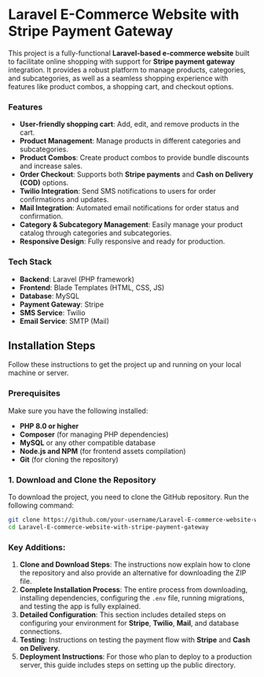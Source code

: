 # Laravel E-Commerce Website with Stripe Payment Gateway

This project is a fully-functional **Laravel-based e-commerce website** built to facilitate online shopping with support for **Stripe payment gateway** integration. It provides a robust platform to manage products, categories, and subcategories, as well as a seamless shopping experience with features like product combos, a shopping cart, and checkout options.

### Features
- **User-friendly shopping cart**: Add, edit, and remove products in the cart.
- **Product Management**: Manage products in different categories and subcategories.
- **Product Combos**: Create product combos to provide bundle discounts and increase sales.
- **Order Checkout**: Supports both **Stripe payments** and **Cash on Delivery (COD)** options.
- **Twilio Integration**: Send SMS notifications to users for order confirmations and updates.
- **Mail Integration**: Automated email notifications for order status and confirmation.
- **Category & Subcategory Management**: Easily manage your product catalog through categories and subcategories.
- **Responsive Design**: Fully responsive and ready for production.

### Tech Stack
- **Backend**: Laravel (PHP framework)
- **Frontend**: Blade Templates (HTML, CSS, JS)
- **Database**: MySQL
- **Payment Gateway**: Stripe
- **SMS Service**: Twilio
- **Email Service**: SMTP (Mail)

## Installation Steps

Follow these instructions to get the project up and running on your local machine or server.

### Prerequisites
Make sure you have the following installed:

- **PHP 8.0 or higher**
- **Composer** (for managing PHP dependencies)
- **MySQL** or any other compatible database
- **Node.js and NPM** (for frontend assets compilation)
- **Git** (for cloning the repository)

### 1. Download and Clone the Repository

To download the project, you need to clone the GitHub repository. Run the following command:

```bash
git clone https://github.com/your-username/Laravel-E-commerce-website-with-stripe-payment-gateway.git
cd Laravel-E-commerce-website-with-stripe-payment-gateway
```

### Key Additions:
1. **Clone and Download Steps**: The instructions now explain how to clone the repository and also provide an alternative for downloading the ZIP file.
2. **Complete Installation Process**: The entire process from downloading, installing dependencies, configuring the `.env` file, running migrations, and testing the app is fully explained.
3. **Detailed Configuration**: This section includes detailed steps on configuring your environment for **Stripe**, **Twilio**, **Mail**, and database connections.
4. **Testing**: Instructions on testing the payment flow with **Stripe** and **Cash on Delivery**.
5. **Deployment Instructions**: For those who plan to deploy to a production server, this guide includes steps on setting up the public directory.

